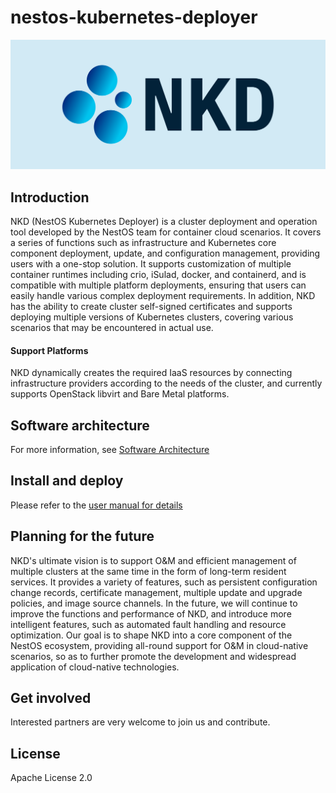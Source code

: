 # nestos-kubernetes-deployer
![ignition_design_2](/docs/logo/nkd-logo.png)

## Introduction

NKD (NestOS Kubernetes Deployer) is a cluster deployment and operation tool developed by the NestOS team for container cloud scenarios. It covers a series of functions such as infrastructure and Kubernetes core component deployment, update, and configuration management, providing users with a one-stop solution. It supports customization of multiple container runtimes including crio, iSulad, docker, and containerd, and is compatible with multiple platform deployments, ensuring that users can easily handle various complex deployment requirements. In addition, NKD has the ability to create cluster self-signed certificates and supports deploying multiple versions of Kubernetes clusters, covering various scenarios that may be encountered in actual use.

#### Support Platforms

NKD dynamically creates the required IaaS resources by connecting infrastructure providers  according to the needs of the cluster, and currently supports OpenStack libvirt and Bare Metal platforms. 

## Software architecture

For more information, see [Software Architecture](docs/en/overall_design.md)

## Install and deploy

Please refer to the [user manual for details](docs/en/manual.md)

## Planning for the future

NKD's ultimate vision is to support O&M and efficient management of  multiple clusters at the same time in the form of long-term resident  services. It provides a variety of features, such as persistent  configuration change records, certificate management, multiple update  and upgrade policies, and image source channels. In the future, we will  continue to improve the functions and performance of NKD, and introduce  more intelligent features, such as automated fault handling and resource optimization. Our goal is to shape NKD into a core component of the  NestOS ecosystem, providing all-round support for O&M in  cloud-native scenarios, so as to further promote the development and  widespread application of cloud-native technologies. 

## Get involved

Interested partners are very welcome to join us and contribute. 

## License

Apache License 2.0
